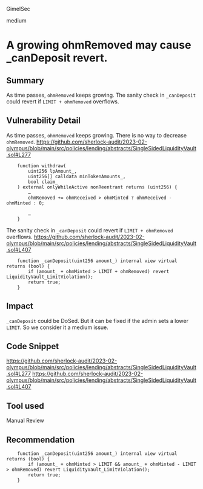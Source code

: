 GimelSec

medium

# A growing ohmRemoved may cause _canDeposit revert.

## Summary

As time passes, `ohmRemoved` keeps growing. The sanity check in `_canDeposit` could revert if `LIMIT + ohmRemoved` overflows. 

## Vulnerability Detail

As time passes, `ohmRemoved` keeps growing. There is no way to decrease `ohmRemoved`.
https://github.com/sherlock-audit/2023-02-olympus/blob/main/src/policies/lending/abstracts/SingleSidedLiquidityVault.sol#L277
```solidity
    function withdraw(
        uint256 lpAmount_,
        uint256[] calldata minTokenAmounts_,
        bool claim_
    ) external onlyWhileActive nonReentrant returns (uint256) {
        …
        ohmRemoved += ohmReceived > ohmMinted ? ohmReceived - ohmMinted : 0;

        …
    }
```
The sanity check in `_canDeposit` could revert if `LIMIT + ohmRemoved` overflows. 
https://github.com/sherlock-audit/2023-02-olympus/blob/main/src/policies/lending/abstracts/SingleSidedLiquidityVault.sol#L407
```solidity
    function _canDeposit(uint256 amount_) internal view virtual returns (bool) {
        if (amount_ + ohmMinted > LIMIT + ohmRemoved) revert LiquidityVault_LimitViolation();
        return true;
    }
```


## Impact

`_canDeposit` could be DoSed. But it can be fixed if the admin sets a lower `LIMIT`. So we consider it a medium issue.

## Code Snippet

https://github.com/sherlock-audit/2023-02-olympus/blob/main/src/policies/lending/abstracts/SingleSidedLiquidityVault.sol#L277
https://github.com/sherlock-audit/2023-02-olympus/blob/main/src/policies/lending/abstracts/SingleSidedLiquidityVault.sol#L407

## Tool used

Manual Review

## Recommendation

```solidity
    function _canDeposit(uint256 amount_) internal view virtual returns (bool) {
        if (amount_ + ohmMinted > LIMIT && amount_ + ohmMinted - LIMIT  > ohmRemoved) revert LiquidityVault_LimitViolation();
        return true;
    }
```
